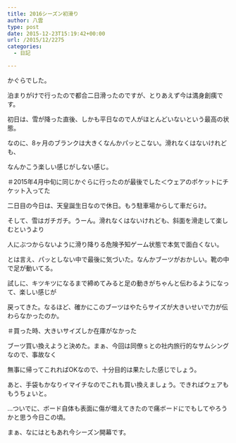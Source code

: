```yaml
---
title: 2016シーズン初滑り
author: 八雲
type: post
date: 2015-12-23T15:19:42+00:00
url: /2015/12/2275
categories:
  - 日記

---
```

かぐらでした。
  
泊まりがけで行ったので都合二日滑ったのですが、とりあえず今は満身創痍です。

初日は、雪が降った直後、しかも平日なので人がほとんどいないという最高の状態。
  
なのに、8ヶ月のブランクは大きくなんかパッとこない。滑れなくはないけれども、
  
なんかこう楽しい感じがしない感じ。
  
＃2015年4月中旬に同じかぐらに行ったのが最後でした＜ウェアのポケットにチケット入ってた

二日目の今日は、天皇誕生日なので休日。もう駐車場からして車だらけ。
  
そして、雪はガチガチ。うーん。滑れなくはないけれども、斜面を滑走して楽しむというより
  
人にぶつからないように滑り降りる危険予知ゲーム状態で本気で面白くない。
  
とは言え、パッとしない中で最後に気づいた。なんかブーツがおかしい。靴の中で足が動いてる。
  
試しに、キツキツになるまで締めてみると足の動きがちゃんと伝わるようになって、楽しい感じが
  
戻ってきた。なるほど、確かにこのブーツはやたらサイズが大きいせいで力が伝わらなかったのか。
  
＃買った時、大きいサイズしか在庫がなかった

ブーツ買い換えようと決めた。まぁ、今回は同僚ｓとの社内旅行的なサムシングなので、事故なく
  
無事に帰ってこれればOKなので、十分目的は果たした感じでしょう。
  
あと、手袋もかなりイマイチなのでこれも買い換えましょう。できればウェアももうちょいと。

…ついでに、ボード自体も表面に傷が増えてきたので痛ボードにでもしてやろうかと思う今日この頃。
  
まぁ、なにはともあれ今シーズン開幕です。